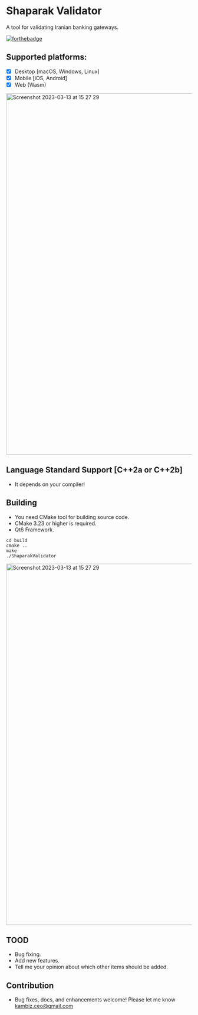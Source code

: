 # Shaparak Validator
A tool for validating Iranian banking gateways.

[![forthebadge](https://forthebadge.com/images/badges/made-with-c-plus-plus.svg)](https://forthebadge.com)

## Supported platforms:

- [x] Desktop [macOS, Windows, Linux]
- [x] Mobile [iOS, Android]
- [x] Web (Wasm)

<img width="980" alt="Screenshot 2023-03-13 at 15 27 29" src="https://user-images.githubusercontent.com/4066299/224695410-3f1b2d4d-d085-4e66-98fa-1bb59154625d.png">

## Language Standard Support [C++2a or C++2b]
- It depends on your compiler!

## Building

- You need CMake tool for building source code.
- CMake 3.23 or higher is required.
- Qt6 Framework.

```
cd build
cmake ..
make
./ShaparakValidator

```

<img width="980" alt="Screenshot 2023-03-13 at 15 27 29" src="https://user-images.githubusercontent.com/4066299/224695410-3f1b2d4d-d085-4e66-98fa-1bb59154625d.png">

## TOOD
- Bug fixing.
- Add new features.
- Tell me your opinion about which other items should be added.

## Contribution
- Bug fixes, docs, and enhancements welcome! Please let me know kambiz.ceo@gmail.com
